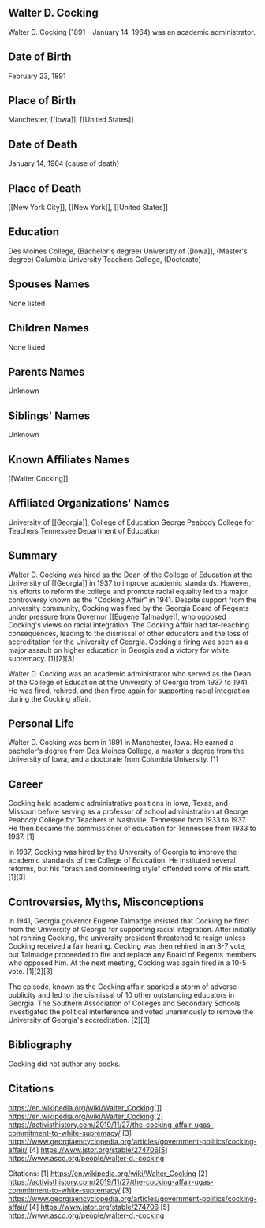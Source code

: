 ## Walter D. Cocking
Walter D. Cocking (1891 – January 14, 1964) was an academic administrator.

## Date of Birth
February 23, 1891

## Place of Birth
Manchester, [[Iowa]], [[United States]]

## Date of Death
January 14, 1964 (cause of death)

## Place of Death
[[New York City]], [[New York]], [[United States]]

## Education
Des Moines College, (Bachelor's degree)
University of [[Iowa]], (Master's degree)
Columbia University Teachers College, (Doctorate)

## Spouses Names
None listed

## Children Names
None listed

## Parents Names
Unknown

## Siblings' Names
Unknown

## Known Affiliates Names
[[Walter Cocking]]

## Affiliated Organizations' Names
University of [[Georgia]], College of Education
George Peabody College for Teachers
Tennessee Department of Education

## Summary
Walter D. Cocking was hired as the Dean of the College of Education at the University of [[Georgia]] in 1937 to improve academic standards. However, his efforts to reform the college and promote racial equality led to a major controversy known as the "Cocking Affair" in 1941. Despite support from the university community, Cocking was fired by the Georgia Board of Regents under pressure from Governor [[Eugene Talmadge]], who opposed Cocking's views on racial integration. The Cocking Affair had far-reaching consequences, leading to the dismissal of other educators and the loss of accreditation for the University of Georgia. Cocking's firing was seen as a major assault on higher education in Georgia and a victory for white supremacy. [1][2][3]

Walter D. Cocking was an academic administrator who served as the Dean of the College of Education at the University of Georgia from 1937 to 1941. He was fired, rehired, and then fired again for supporting racial integration during the Cocking affair.

## Personal Life
Walter D. Cocking was born in 1891 in Manchester, Iowa. He earned a bachelor's degree from Des Moines College, a master's degree from the University of Iowa, and a doctorate from Columbia University. [1]

## Career
Cocking held academic administrative positions in Iowa, Texas, and Missouri before serving as a professor of school administration at George Peabody College for Teachers in Nashville, Tennessee from 1933 to 1937. He then became the commissioner of education for Tennessee from 1933 to 1937. [1]

In 1937, Cocking was hired by the University of Georgia to improve the academic standards of the College of Education. He instituted several reforms, but his "brash and domineering style" offended some of his staff. [1][3]

## Controversies, Myths, Misconceptions
In 1941, Georgia governor Eugene Talmadge insisted that Cocking be fired from the University of Georgia for supporting racial integration. After initially not rehiring Cocking, the university president threatened to resign unless Cocking received a fair hearing. Cocking was then rehired in an 8-7 vote, but Talmadge proceeded to fire and replace any Board of Regents members who opposed him. At the next meeting, Cocking was again fired in a 10-5 vote. [1][2][3]

The episode, known as the Cocking affair, sparked a storm of adverse publicity and led to the dismissal of 10 other outstanding educators in Georgia. The Southern Association of Colleges and Secondary Schools investigated the political interference and voted unanimously to remove the University of Georgia's accreditation. [2][3]

## Bibliography
Cocking did not author any books.

## Citations 
https://en.wikipedia.org/wiki/Walter_Cocking[1] https://en.wikipedia.org/wiki/Walter_Cocking[2] https://activisthistory.com/2019/11/27/the-cocking-affair-ugas-commitment-to-white-supremacy/
[3] https://www.georgiaencyclopedia.org/articles/government-politics/cocking-affair/
[4] https://www.jstor.org/stable/274706[5] https://www.ascd.org/people/walter-d.-cocking

Citations:
[1] https://en.wikipedia.org/wiki/Walter_Cocking
[2] https://activisthistory.com/2019/11/27/the-cocking-affair-ugas-commitment-to-white-supremacy/
[3] https://www.georgiaencyclopedia.org/articles/government-politics/cocking-affair/
[4] https://www.jstor.org/stable/274706
[5] https://www.ascd.org/people/walter-d.-cocking